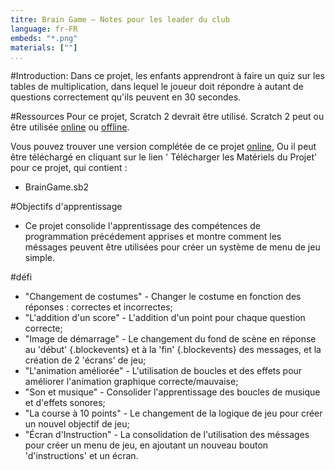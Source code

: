 ```yaml
---
titre: Brain Game — Notes pour les leader du club
language: fr-FR
embeds: "*.png"
materials: [""]
...
```


#Introduction:
Dans ce projet, les enfants apprendront à faire un quiz sur les tables de multiplication, dans lequel le joueur doit répondre à autant de questions correctement qu'ils peuvent en 30 secondes.

#Ressources
Pour ce projet, Scratch 2 devrait être utilisé. Scratch 2 peut ou être utilisée <a href="http://scratch.mit.edu/projects/editor/">online</a> ou <a href="http://scratch.mit.edu/scratch2download/">offline</a>.

Vous pouvez trouver une version complétée de ce projet <a href="http://scratch.mit.edu/projects/42225768/#editor">online</a>, Ou il peut être téléchargé en cliquant sur le lien ' Télécharger les Matériels du Projet' pour ce projet, qui contient :

+ BrainGame.sb2

#Objectifs d'apprentissage
+ Ce projet consolide l'apprentissage des compétences de programmation précédement apprises et montre comment les méssages peuvent être utilisées pour créer un système de menu de jeu simple.

#défi
+ "Changement de costumes" - Changer le costume en fonction des réponses : correctes et incorrectes;
+ "L'addition d'un score" - L'addition d'un point pour chaque question correcte;
+ "Image de démarrage" - Le changement du fond de scène en réponse au 'début' {.blockevents} et à la 'fin' {.blockevents} des messages, et la création de 2 'écrans' de jeu;
+ "L'animation améliorée" - L'utilisation de boucles et des effets pour améliorer l'animation graphique correcte/mauvaise;
+ "Son et musique" - Consolider l'apprentissage des boucles de musique et d'effets sonores;
+ "La course à 10 points" - Le changement de la logique de jeu pour créer un nouvel objectif de jeu;
+ "Écran d'Instruction" - La consolidation de l'utilisation des méssages pour créer un menu de jeu, en ajoutant un nouveau bouton 'd'instructions' et un écran.

